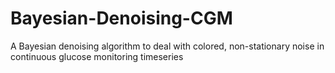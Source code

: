 # Bayesian-Denoising-CGM
A Bayesian denoising algorithm to deal with colored, non-stationary noise in continuous glucose monitoring timeseries
